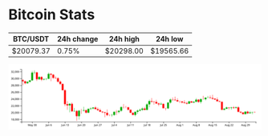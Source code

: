 # Bitcoin Stats

BTC/USDT|24h change|24h high|24h low|
|---|---|---|---|
|$20079.37|0.75%|$20298.00|$19565.66|

<img src="./chart.svg">
